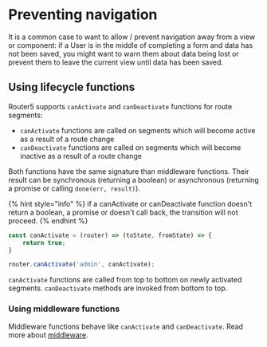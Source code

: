 # Preventing navigation

It is a common case to want to allow / prevent navigation away from a view or component: if a User is in the middle of completing a form and data has not been saved, you might want to warn them about data being lost or prevent them to leave the current view until data has been saved.

## Using lifecycle functions

Router5 supports `canActivate` and `canDeactivate` functions for route segments:

* `canActivate` functions are called on segments which will become active as a result of a route change
* `canDeactivate` functions are called on segments which will become inactive as a result of a route change

Both functions have the same signature than middleware functions. Their result can be synchronous \(returning a boolean\) or asynchronous \(returning a promise or calling `done(err, result)`\).

{% hint style="info" %}
if a canActivate or canDeactivate function doesn't return a boolean, a promise or doesn't call back, the transition will not proceed.
{% endhint %}

```javascript
const canActivate = (router) => (toState, fromState) => {
    return true;
}

router.canActivate('admin', canActivate);
```

`canActivate` functions are called from top to bottom on newly activated segments. `canDeactivate` methods are invoked from bottom to top.

### Using middleware functions

Middleware functions behave like `canActivate` and `canDeactivate`. Read more about [middleware](middleware.md).

